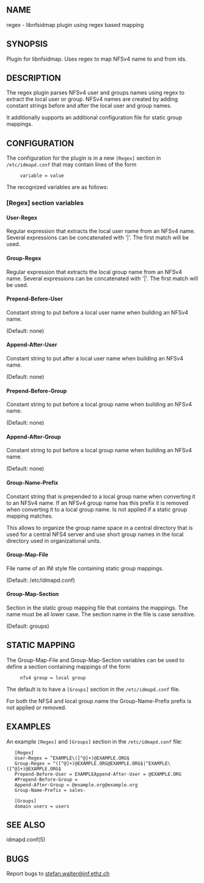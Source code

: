 ## NAME
regex - libnfsidmap plugin using regex based mapping

## SYNOPSIS
Plugin for libnfsidmap.  Uses regex to map NFSv4 name to and from ids.

## DESCRIPTION
The  regex  plugin  parses  NFSv4  user and groups names using regex to
extract the local user or group. NFSv4 names are created by adding constant
strings before and after the local user and group names.

It  additionally  supports  an additional configuration file for static
group mappings.

## CONFIGURATION
The configuration for the  plugin  is  in  a  new  `[Regex]`  section  in
`/etc/idmapd.conf` that may contain lines of the form

         variable = value

The recognized variables are as follows:

### [Regex] section variables

#### User-Regex
Regular  expression  that  extracts  the local user name from an
NFSv4 name. Several expressions can be  concatenated  with  '|'.
The first match will be used.

#### Group-Regex
Regular  expression  that  extracts the local group name from an
NFSv4 name. Several expressions can be  concatenated  with  '|'.
The first match will be used.

#### Prepend-Before-User
Constant string to put before a local user name when building an
NFSv4 name.

(Default: none)

#### Append-After-User
Constant string to put after a local user name when building  an
NFSv4 name.

(Default: none)

#### Prepend-Before-Group
Constant  string  to put before a local group name when building
an NFSv4 name.

(Default: none)

#### Append-After-Group
Constant string to put before a local group name  when  building
an NFSv4 name.

(Default: none)

#### Group-Name-Prefix
Constant  string  that  is  prepended to a local group name when
converting it to an NFSv4 name. If an NFSv4 group name has  this
prefix  it  is removed when converting it to a local group name.
Is not applied if a static group mapping matches.

This allows to organize the group name space in a central directory
that is used for a central NFS4 server and use short group
names in the local directory used in organizational units.

#### Group-Map-File
File name of an INI style file containing static group mappings.

(Default: /etc/idmapd.conf)

#### Group-Map-Section
Section in the static group mapping file that contains the  mappings.
The name must be all lower case. The section name in the
file is case sensitive.

(Default: groups)

## STATIC MAPPING
The Group-Map-File and  Group-Map-Section  variables  can  be  used  to
define a section containing mappings of the form

         nfs4 group = local group

The default is to have a `[Groups]` section in the `/etc/idmapd.conf` file.

For  both the NFS4 and local group name the Group-Name-Prefix prefix is
not applied or removed.

## EXAMPLES
An example `[Regex]` and `[Groups]` section in the `/etc/idmapd.conf` file:

       [Regex]
       User-Regex = ^EXAMPLE\([^@]+)@EXAMPLE.ORG$
       Group-Regex = ^([^@]+)@EXAMPLE.ORG@EXAMPLE.ORG$|^EXAMPLE\([^@]+)@EXAMPLE.ORG$
       Prepend-Before-User = EXAMPLEAppend-After-User = @EXAMPLE.ORG
       #Prepend-Before-Group =
       Append-After-Group = @example.org@example.org
       Group-Name-Prefix = sales-

       [Groups]
       domain users = users

## SEE ALSO
idmapd.conf(5)

## BUGS
Report bugs to <stefan.walter@inf.ethz.ch>
